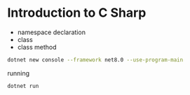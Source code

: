 # Introduction to C Sharp

* namespace declaration
* class
* class method

```bash
dotnet new console --framework net8.0 --use-program-main
```

running

```bash
dotnet run
```
